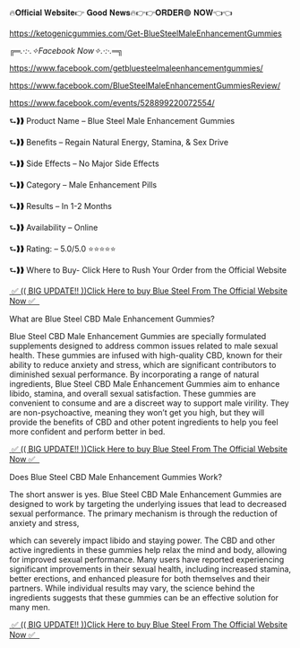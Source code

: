 🔥𝐎𝐟𝐟𝐢𝐜𝐢𝐚𝐥 𝐖𝐞𝐛𝐬𝐢𝐭𝐞👉 𝐆𝐨𝐨𝐝 𝐍𝐞𝐰𝐬🔥👉👉𝐎𝐑𝐃𝐄𝐑🟢 𝐍𝐎𝐖👈👈

https://ketogenicgummies.com/Get-BlueSteelMaleEnhancementGummies

╔═*.·:·.✧Facebook Now✧.·:·.*═╗

https://www.facebook.com/getbluesteelmaleenhancementgummies/

https://www.facebook.com/BlueSteelMaleEnhancementGummiesReview/

https://www.facebook.com/events/528899220072554/



⮑❱❱ Product Name – Blue Steel Male Enhancement Gummies

⮑❱❱ Benefits – Regain Natural Energy, Stamina, & Sex Drive

⮑❱❱ Side Effects – No Major Side Effects

⮑❱❱ Category – Male Enhancement Pills

⮑❱❱ Results – In 1-2 Months

⮑❱❱ Availability – Online

⮑❱❱ Rating: – 5.0/5.0 ⭐⭐⭐⭐⭐

⮑❱❱ Where to Buy- Click Here to Rush Your Order from the Official Website

 <a href="https://ketogenicgummies.com/Get-BlueSteelMaleEnhancementGummies">&nbsp;✅ (( BIG UPDATE!! ))Click Here to buy Blue Steel From The Official Website Now ✅ &nbsp;</a>


What are Blue Steel CBD Male Enhancement Gummies?

Blue Steel CBD Male Enhancement Gummies are specially formulated supplements designed to address common issues related to male sexual health. These gummies are infused with high-quality CBD, known for their ability to reduce anxiety and stress, which are significant contributors to diminished sexual performance. By incorporating a range of natural ingredients, Blue Steel CBD Male Enhancement Gummies aim to enhance libido, stamina, and overall sexual satisfaction. These gummies are convenient to consume and are a discreet way to support male virility. They are non-psychoactive, meaning they won’t get you high, but they will provide the benefits of CBD and other potent ingredients to help you feel more confident and perform better in bed.

<a href="https://ketogenicgummies.com/Get-BlueSteelMaleEnhancementGummies">&nbsp;✅ (( BIG UPDATE!! ))Click Here to buy Blue Steel From The Official Website Now ✅ &nbsp;</a>

Does Blue Steel CBD Male Enhancement Gummies Work?

The short answer is yes. Blue Steel CBD Male Enhancement Gummies are designed to work by targeting the underlying issues that lead to decreased sexual performance. The primary mechanism is through the reduction of anxiety and stress,

which can severely impact libido and staying power. The CBD and other active ingredients in these gummies help relax the mind and body, allowing for improved sexual performance. Many users have reported experiencing significant improvements in their sexual health, including increased stamina, better erections, and enhanced pleasure for both themselves and their partners. While individual results may vary, the science behind the ingredients suggests that these gummies can be an effective solution for many men.

<a href="https://ketogenicgummies.com/Get-BlueSteelMaleEnhancementGummies">&nbsp;✅ (( BIG UPDATE!! ))Click Here to buy Blue Steel From The Official Website Now ✅ &nbsp;</a>

